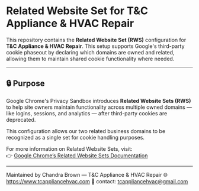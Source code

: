 # Related Website Set for T&C Appliance & HVAC Repair

This repository contains the **Related Website Set (RWS)** configuration for **T&C Appliance & HVAC Repair**. This setup supports Google's third-party cookie phaseout by declaring which domains are owned and related, allowing them to maintain shared cookie functionality where needed.

---

## 🔒 Purpose

Google Chrome's Privacy Sandbox introduces **Related Website Sets (RWS)** to help site owners maintain functionality across multiple owned domains — like logins, sessions, and analytics — after third-party cookies are deprecated.

This configuration allows our two related business domains to be recognized as a single set for cookie handling purposes.

For more information on Related Website Sets, visit:  
👉 [Google Chrome’s Related Website Sets Documentation](https://developer.chrome.com/docs/privacy-sandbox/related-website-sets/)

---

Maintained by
Chandra Brown — T&C Appliance & HVAC Repair
🌐 https://www.tcappliancehvac.com
📧 contact: tcappliancehvac@gmail.com

